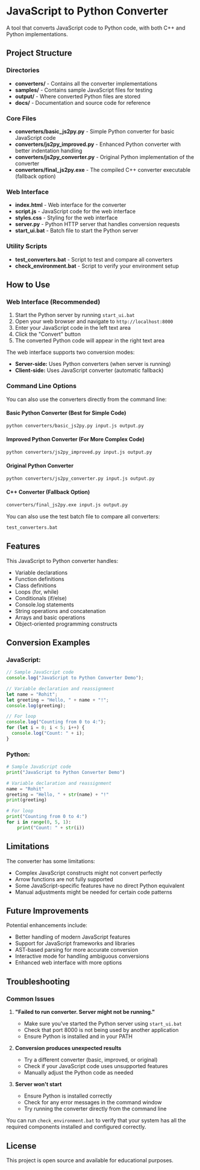 # JavaScript to Python Converter

A tool that converts JavaScript code to Python code, with both C++ and Python implementations.

## Project Structure

### Directories

- **converters/** - Contains all the converter implementations
- **samples/** - Contains sample JavaScript files for testing
- **output/** - Where converted Python files are stored
- **docs/** - Documentation and source code for reference

### Core Files

- **converters/basic_js2py.py** - Simple Python converter for basic JavaScript code
- **converters/js2py_improved.py** - Enhanced Python converter with better indentation handling
- **converters/js2py_converter.py** - Original Python implementation of the converter
- **converters/final_js2py.exe** - The compiled C++ converter executable (fallback option)

### Web Interface

- **index.html** - Web interface for the converter
- **script.js** - JavaScript code for the web interface
- **styles.css** - Styling for the web interface
- **server.py** - Python HTTP server that handles conversion requests
- **start_ui.bat** - Batch file to start the Python server

### Utility Scripts

- **test_converters.bat** - Script to test and compare all converters
- **check_environment.bat** - Script to verify your environment setup

## How to Use

### Web Interface (Recommended)

1. Start the Python server by running `start_ui.bat`
2. Open your web browser and navigate to `http://localhost:8000`
3. Enter your JavaScript code in the left text area
4. Click the "Convert" button
5. The converted Python code will appear in the right text area

The web interface supports two conversion modes:

- **Server-side:** Uses Python converters (when server is running)
- **Client-side:** Uses JavaScript converter (automatic fallback)

### Command Line Options

You can also use the converters directly from the command line:

#### Basic Python Converter (Best for Simple Code)

```bash
python converters/basic_js2py.py input.js output.py
```

#### Improved Python Converter (For More Complex Code)

```bash
python converters/js2py_improved.py input.js output.py
```

#### Original Python Converter

```bash
python converters/js2py_converter.py input.js output.py
```

#### C++ Converter (Fallback Option)

```bash
converters/final_js2py.exe input.js output.py
```

You can also use the test batch file to compare all converters:

```bash
test_converters.bat
```

## Features

This JavaScript to Python converter handles:

- Variable declarations
- Function definitions
- Class definitions
- Loops (for, while)
- Conditionals (if/else)
- Console.log statements
- String operations and concatenation
- Arrays and basic operations
- Object-oriented programming constructs

## Conversion Examples

### JavaScript:

```javascript
// Sample JavaScript code
console.log("JavaScript to Python Converter Demo");

// Variable declaration and reassignment
let name = "Rohit";
let greeting = "Hello, " + name + "!";
console.log(greeting);

// For loop
console.log("Counting from 0 to 4:");
for (let i = 0; i < 5; i++) {
  console.log("Count: " + i);
}
```

### Python:

```python
# Sample JavaScript code
print("JavaScript to Python Converter Demo")

# Variable declaration and reassignment
name = "Rohit"
greeting = "Hello, " + str(name) + "!"
print(greeting)

# For loop
print("Counting from 0 to 4:")
for i in range(0, 5, 1):
    print("Count: " + str(i))
```

## Limitations

The converter has some limitations:

- Complex JavaScript constructs might not convert perfectly
- Arrow functions are not fully supported
- Some JavaScript-specific features have no direct Python equivalent
- Manual adjustments might be needed for certain code patterns

## Future Improvements

Potential enhancements include:

- Better handling of modern JavaScript features
- Support for JavaScript frameworks and libraries
- AST-based parsing for more accurate conversion
- Interactive mode for handling ambiguous conversions
- Enhanced web interface with more options

## Troubleshooting

### Common Issues

1. **"Failed to run converter. Server might not be running."**

   - Make sure you've started the Python server using `start_ui.bat`
   - Check that port 8000 is not being used by another application
   - Ensure Python is installed and in your PATH

2. **Conversion produces unexpected results**

   - Try a different converter (basic, improved, or original)
   - Check if your JavaScript code uses unsupported features
   - Manually adjust the Python code as needed

3. **Server won't start**
   - Ensure Python is installed correctly
   - Check for any error messages in the command window
   - Try running the converter directly from the command line

You can run `check_environment.bat` to verify that your system has all the required components installed and configured correctly.

## License

This project is open source and available for educational purposes.
